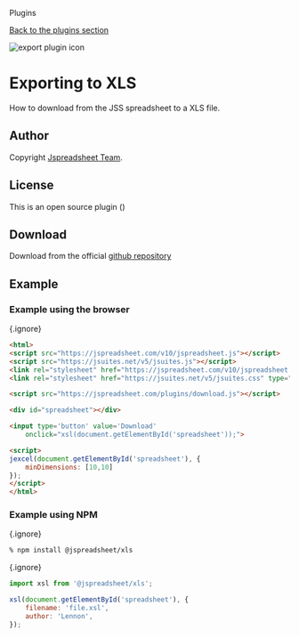Plugins

[Back to the plugins section](/v10/plugins/)

![export plugin icon](img/spreadsheet-plugin-export.png)

Exporting to XLS
================

How to download from the JSS spreadsheet to a XLS file.  
  

Author
------

Copyright [Jspreadsheet Team](https://jspreadsheet.com).  
  

License
-------

This is an open source plugin ()  
  

Download
--------

Download from the official [github repository](https://github.com/jspreadsheet/plugins/tree/master/xls)  
  

Example
-------

### Example using the browser

{.ignore}
```html
<html>
<script src="https://jspreadsheet.com/v10/jspreadsheet.js"></script>
<script src="https://jsuites.net/v5/jsuites.js"></script>
<link rel="stylesheet" href="https://jspreadsheet.com/v10/jspreadsheet.css" type="text/css" />
<link rel="stylesheet" href="https://jsuites.net/v5/jsuites.css" type="text/css" />

<script src="https://jspreadsheet.com/plugins/download.js"></script>

<div id="spreadsheet"></div>

<input type='button' value='Download'
    onclick="xsl(document.getElementById('spreadsheet'));">

<script>
jexcel(document.getElementById('spreadsheet'), {
    minDimensions: [10,10]
});
</script>
</html>
```
### Example using NPM

{.ignore}
```bash
% npm install @jspreadsheet/xls
```

{.ignore}
```javascript
import xsl from '@jspreadsheet/xls';

xsl(document.getElementById('spreadsheet'), {
    filename: 'file.xsl',
    author: 'Lennon',
});
```